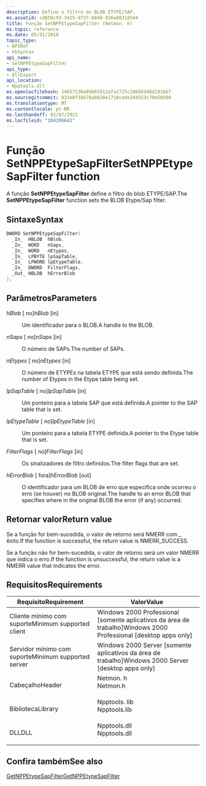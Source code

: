 ```yaml
---
description: Define o filtro do BLOB ETYPE/SAP.
ms.assetid: cd659c93-3415-4737-b848-936e80318544
title: Função SetNPPEtypeSapFilter (Netmon. h)
ms.topic: reference
ms.date: 05/31/2018
topic_type:
- APIRef
- kbSyntax
api_name:
- SetNPPEtypeSapFilter
api_type:
- DllExport
api_location:
- Npptools.dll
ms.openlocfilehash: 14657536e09b65912afa1715c296663d8d1916b7
ms.sourcegitcommit: 831e8f3db78ab820e1710cede244553c70e50500
ms.translationtype: MT
ms.contentlocale: pt-BR
ms.lasthandoff: 01/07/2021
ms.locfileid: "104296641"
---
```

# <a name="setnppetypesapfilter-function"></a><span data-ttu-id="99df7-103">Função SetNPPEtypeSapFilter</span><span class="sxs-lookup"><span data-stu-id="99df7-103">SetNPPEtypeSapFilter function</span></span>

<span data-ttu-id="99df7-104">A função **SetNPPEtypeSapFilter** define o filtro do blob ETYPE/SAP.</span><span class="sxs-lookup"><span data-stu-id="99df7-104">The **SetNPPEtypeSapFilter** function sets the BLOB Etype/Sap filter.</span></span>

## <a name="syntax"></a><span data-ttu-id="99df7-105">Sintaxe</span><span class="sxs-lookup"><span data-stu-id="99df7-105">Syntax</span></span>


```C++
DWORD SetNPPEtypeSapFilter(
  _In_  HBLOB  hBlob,
  _In_  WORD   nSaps,
  _In_  WORD   nEtypes,
  _In_  LPBYTE lpSapTable,
  _In_  LPWORD lpEtypeTable,
  _In_  DWORD  FilterFlags,
  _Out_ HBLOB  hErrorBlob
);
```



## <a name="parameters"></a><span data-ttu-id="99df7-106">Parâmetros</span><span class="sxs-lookup"><span data-stu-id="99df7-106">Parameters</span></span>

<dl> <dt>

<span data-ttu-id="99df7-107">*hBlob* \[ no\]</span><span class="sxs-lookup"><span data-stu-id="99df7-107">*hBlob* \[in\]</span></span>
</dt> <dd>

<span data-ttu-id="99df7-108">Um identificador para o BLOB.</span><span class="sxs-lookup"><span data-stu-id="99df7-108">A handle to the BLOB.</span></span>

</dd> <dt>

<span data-ttu-id="99df7-109">*nSaps* \[ no\]</span><span class="sxs-lookup"><span data-stu-id="99df7-109">*nSaps* \[in\]</span></span>
</dt> <dd>

<span data-ttu-id="99df7-110">O número de SAPs.</span><span class="sxs-lookup"><span data-stu-id="99df7-110">The number of SAPs.</span></span>

</dd> <dt>

<span data-ttu-id="99df7-111">*nEtypes* \[ no\]</span><span class="sxs-lookup"><span data-stu-id="99df7-111">*nEtypes* \[in\]</span></span>
</dt> <dd>

<span data-ttu-id="99df7-112">O número de ETYPEs na tabela ETYPE que está sendo definida.</span><span class="sxs-lookup"><span data-stu-id="99df7-112">The number of Etypes in the Etype table being set.</span></span>

</dd> <dt>

<span data-ttu-id="99df7-113">*lpSapTable* \[ no\]</span><span class="sxs-lookup"><span data-stu-id="99df7-113">*lpSapTable* \[in\]</span></span>
</dt> <dd>

<span data-ttu-id="99df7-114">Um ponteiro para a tabela SAP que está definida.</span><span class="sxs-lookup"><span data-stu-id="99df7-114">A pointer to the SAP table that is set.</span></span>

</dd> <dt>

<span data-ttu-id="99df7-115">*lpEtypeTable* \[ no\]</span><span class="sxs-lookup"><span data-stu-id="99df7-115">*lpEtypeTable* \[in\]</span></span>
</dt> <dd>

<span data-ttu-id="99df7-116">Um ponteiro para a tabela ETYPE definida.</span><span class="sxs-lookup"><span data-stu-id="99df7-116">A pointer to the Etype table that is set.</span></span>

</dd> <dt>

<span data-ttu-id="99df7-117">*FilterFlags* \[ no\]</span><span class="sxs-lookup"><span data-stu-id="99df7-117">*FilterFlags* \[in\]</span></span>
</dt> <dd>

<span data-ttu-id="99df7-118">Os sinalizadores de filtro definidos.</span><span class="sxs-lookup"><span data-stu-id="99df7-118">The filter flags that are set.</span></span>

</dd> <dt>

<span data-ttu-id="99df7-119">*hErrorBlob* \[ fora\]</span><span class="sxs-lookup"><span data-stu-id="99df7-119">*hErrorBlob* \[out\]</span></span>
</dt> <dd>

<span data-ttu-id="99df7-120">O identificador para um BLOB de erro que especifica onde ocorreu o erro (se houver) no BLOB original.</span><span class="sxs-lookup"><span data-stu-id="99df7-120">The handle to an error BLOB that specifies where in the original BLOB the error (if any) occurred.</span></span>

</dd> </dl>

## <a name="return-value"></a><span data-ttu-id="99df7-121">Retornar valor</span><span class="sxs-lookup"><span data-stu-id="99df7-121">Return value</span></span>

<span data-ttu-id="99df7-122">Se a função for bem-sucedida, o valor de retorno será NMERR com \_ êxito.</span><span class="sxs-lookup"><span data-stu-id="99df7-122">If the function is successful, the return value is NMERR\_SUCCESS.</span></span>

<span data-ttu-id="99df7-123">Se a função não for bem-sucedida, o valor de retorno será um valor NMERR que indica o erro.</span><span class="sxs-lookup"><span data-stu-id="99df7-123">If the function is unsuccessful, the return value is a NMERR value that indicates the error.</span></span>

## <a name="requirements"></a><span data-ttu-id="99df7-124">Requisitos</span><span class="sxs-lookup"><span data-stu-id="99df7-124">Requirements</span></span>



| <span data-ttu-id="99df7-125">Requisito</span><span class="sxs-lookup"><span data-stu-id="99df7-125">Requirement</span></span> | <span data-ttu-id="99df7-126">Valor</span><span class="sxs-lookup"><span data-stu-id="99df7-126">Value</span></span> |
|-------------------------------------|-----------------------------------------------------------------------------------------|
| <span data-ttu-id="99df7-127">Cliente mínimo com suporte</span><span class="sxs-lookup"><span data-stu-id="99df7-127">Minimum supported client</span></span><br/> | <span data-ttu-id="99df7-128">Windows 2000 Professional \[somente aplicativos da área de trabalho\]</span><span class="sxs-lookup"><span data-stu-id="99df7-128">Windows 2000 Professional \[desktop apps only\]</span></span><br/>                              |
| <span data-ttu-id="99df7-129">Servidor mínimo com suporte</span><span class="sxs-lookup"><span data-stu-id="99df7-129">Minimum supported server</span></span><br/> | <span data-ttu-id="99df7-130">Windows 2000 Server \[somente aplicativos da área de trabalho\]</span><span class="sxs-lookup"><span data-stu-id="99df7-130">Windows 2000 Server \[desktop apps only\]</span></span><br/>                                    |
| <span data-ttu-id="99df7-131">Cabeçalho</span><span class="sxs-lookup"><span data-stu-id="99df7-131">Header</span></span><br/>                   | <dl> <span data-ttu-id="99df7-132"><dt>Netmon. h</dt></span><span class="sxs-lookup"><span data-stu-id="99df7-132"><dt>Netmon.h</dt></span></span> </dl>     |
| <span data-ttu-id="99df7-133">Biblioteca</span><span class="sxs-lookup"><span data-stu-id="99df7-133">Library</span></span><br/>                  | <dl> <span data-ttu-id="99df7-134"><dt>Npptools. lib</dt></span><span class="sxs-lookup"><span data-stu-id="99df7-134"><dt>Npptools.lib</dt></span></span> </dl> |
| <span data-ttu-id="99df7-135">DLL</span><span class="sxs-lookup"><span data-stu-id="99df7-135">DLL</span></span><br/>                      | <dl> <span data-ttu-id="99df7-136"><dt>Npptools.dll</dt></span><span class="sxs-lookup"><span data-stu-id="99df7-136"><dt>Npptools.dll</dt></span></span> </dl> |



## <a name="see-also"></a><span data-ttu-id="99df7-137">Confira também</span><span class="sxs-lookup"><span data-stu-id="99df7-137">See also</span></span>

<dl> <dt>

[<span data-ttu-id="99df7-138">GetNPPEtypeSapFilter</span><span class="sxs-lookup"><span data-stu-id="99df7-138">GetNPPEtypeSapFilter</span></span>](getnppetypesapfilter.md)
</dt> </dl>

 

 





